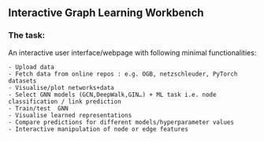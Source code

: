 ## Interactive Graph Learning Workbench

### The task:

An interactive user interface/webpage with following minimal functionalities:

    - Upload data
    - Fetch data from online repos : e.g. OGB, netzschleuder, PyTorch datasets
    - Visualise/plot networks+data 
    - Select GNN models (GCN,DeepWalk,GIN…) + ML task i.e. node classification / link prediction 
    - Train/test  GNN 
    - Visualise learned representations
    - Compare predictions for different models/hyperparameter values
    - Interactive manipulation of node or edge features